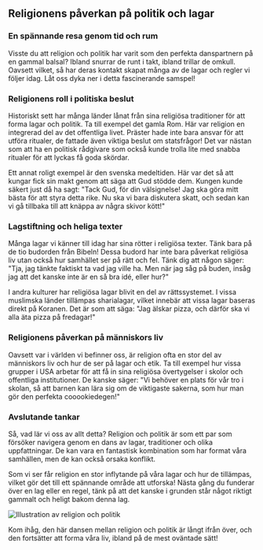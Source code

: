 ## Religionens påverkan på politik och lagar

### En spännande resa genom tid och rum

Visste du att religion och politik har varit som den perfekta danspartnern på en gammal balsal? Ibland snurrar de runt i takt, ibland trillar de omkull. Oavsett vilket, så har deras kontakt skapat många av de lagar och regler vi följer idag. Låt oss dyka ner i detta fascinerande samspel!

### Religionens roll i politiska beslut

Historiskt sett har många länder lånat från sina religiösa traditioner för att forma lagar och politik. Ta till exempel det gamla Rom. Här var religion en integrerad del av det offentliga livet. Präster hade inte bara ansvar för att utföra ritualer, de fattade även viktiga beslut om statsfrågor! Det var nästan som att ha en politisk rådgivare som också kunde trolla lite med snabba ritualer för att lyckas få goda skördar.

Ett annat roligt exempel är den svenska medeltiden. Här var det så att kungar fick sin makt genom att säga att Gud stödde dem. Kungen kunde säkert just då ha sagt: "Tack Gud, för din välsignelse! Jag ska göra mitt bästa för att styra detta rike. Nu ska vi bara diskutera skatt, och sedan kan vi gå tillbaka till att knäppa av några skivor kött!"

### Lagstiftning och heliga texter

Många lagar vi känner till idag har sina rötter i religiösa texter. Tänk bara på de tio budorden från Bibeln! Dessa budord har inte bara påverkat religiösa liv utan också hur samhället ser på rätt och fel. Tänk dig att någon säger: "Tja, jag tänkte faktiskt ta vad jag ville ha. Men när jag såg på buden, insåg jag att det kanske inte är en så bra idé, eller hur?" 

I andra kulturer har religiösa lagar blivit en del av rättssystemet. I vissa muslimska länder tillämpas sharialagar, vilket innebär att vissa lagar baseras direkt på Koranen. Det är som att säga: "Jag älskar pizza, och därför ska vi alla äta pizza på fredagar!" 

### Religionens påverkan på människors liv

Oavsett var i världen vi befinner oss, är religion ofta en stor del av människors liv och hur de ser på lagar och etik. Ta till exempel hur vissa grupper i USA arbetar för att få in sina religiösa övertygelser i skolor och offentliga institutioner. De kanske säger: "Vi behöver en plats för vår tro i skolan, så att barnen kan lära sig om de viktigaste sakerna, som hur man gör den perfekta cooookiedegen!"

### Avslutande tankar

Så, vad lär vi oss av allt detta? Religion och politik är som ett par som försöker navigera genom en dans av lagar, traditioner och olika uppfattningar. De kan vara en fantastisk kombination som har format våra samhällen, men de kan också orsaka konflikt.

Som vi ser får religion en stor inflytande på våra lagar och hur de tillämpas, vilket gör det till ett spännande område att utforska! Nästa gång du funderar över en lag eller en regel, tänk på att det kanske i grunden står något riktigt gammalt och heligt bakom denna lag.

![Illustration av religion och politik](https://example.com/religion-politics-illustration)

Kom ihåg, den här dansen mellan religion och politik är långt ifrån över, och den fortsätter att forma våra liv, ibland på de mest oväntade sätt!